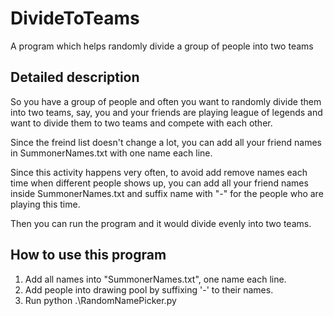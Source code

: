 # DivideToTeams
A program which helps randomly divide a group of people into two teams


## Detailed description
So you have a group of people and often you want to randomly divide them into two teams, say, you and your friends are playing league of legends and want to divide them to two teams and compete with each other.

Since the freind list doesn't change a lot, you can add all your friend names in SummonerNames.txt with one name each line.

Since this activity happens very often, to avoid add remove names each time when different people shows up, you can add all your friend names inside SummonerNames.txt and suffix name with "-" for the people who are playing this time.

Then you can run the program and it would divide evenly into two teams.

## How to use this program
1. Add all names into "SummonerNames.txt", one name each line.
2. Add people into drawing pool by suffixing '-' to their names.
3. Run python .\RandomNamePicker.py
